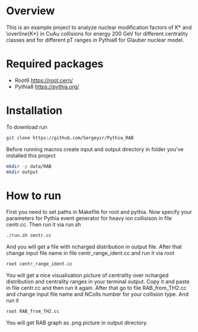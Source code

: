 # Overview

This is an example project to analyze nuclear modification factors of K* and \overline{K*} in CuAu collisions for energy 200 GeV for different centrality classes and for different pT ranges in Pythia8 for Glauber nuclear model.

# Required packages

- Root6 https://root.cern/
- Pythia8 https://pythia.org/

# Installation

To download run

```sh
git clone https://github.com/Sergeyir/Pythia_RAB
```

Before running macros create input and output directory in folder you've installed this project

```sh
mkdir -p data/RAB
mkdir output
```

# How to run

First you need to set paths in Makefile for root and pythia. Now specify your parameters for Pythia event generator for heavy ion collisison in file centr.cc. Then run it via run.sh 

```sh
./run.sh centr.cc
```

And you will get a file with ncharged distribution in output file. After that change input file name in file centr_range_ident.cc and run it via root

```sh
root centr_range_ident.cc
```

You will get a nice visualisation picture of centrality over ncharged distribution and centrality ranges in your terminal output. Copy it and paste in file centr.cc and then run it again. After that go to file RAB_from_TH2.cc and change input file name and NColls number for your collision type. And run it

```sh
root RAB_from_TH2.cc
```

You will get RAB graph as .png picture in output directory.
